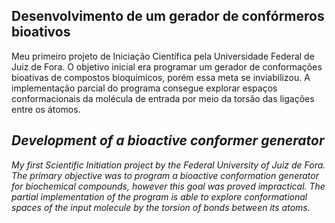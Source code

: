 ## Desenvolvimento de um gerador de confórmeros bioativos
Meu primeiro projeto de Iniciação Científica pela Universidade Federal de Juiz de Fora. O objetivo inicial era programar um gerador de conformações bioativas de compostos bioquímicos, porém essa meta se inviabilizou. A implementação parcial do programa consegue explorar espaços conformacionais da molécula de entrada por meio da torsão das ligações entre os átomos.    

## _Development of a bioactive conformer generator_
_My first Scientific Initiation project by the Federal University of Juiz de Fora. The primary objective was to program a bioactive conformation generator for biochemical compounds, however this goal was proved impractical. The partial implementation of the program is able to explore conformational spaces of the input molecule by the torsion of bonds between its atoms._

